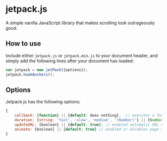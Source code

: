 
# jetpack.js
A simple vanilla JavaScript library that makes scrolling look outrageously good.

## How to use
Include either `jetpack.js` or `jetpack.min.js` to your document header, and simply add the following lines after your document has loaded:
```javascript
var jetpack = new jetPack({options});
jetpack.hookAnchors();
```

## Options

Jetpack.js has the following options:
```javascript
{
    callback: {function} || {default: does nothing},  // executes a function after object is successfully initialized. This does nothing by default.
    duration: {string: 'fast', 'slow', 'medium', '(Number)'} || {Number} || {default: 900}, // the duration of each page animation. This is 900ms by default.
    updateURL: {boolean} || {default: true}, // enabled automatic URL updating when page animation's are finished. Enabled by default.
    animate: {boolean} || {default: true} // enabled or disables page animation.
}
```